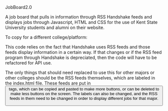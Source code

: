 JobBoard2.0

A job board that pulls in information through RSS Handshake feeds and displays jobs through Javascript, HTML and CSS for the use of Kent State University students and alumni on their website.

To copy for a different college/platform:

This code relies on the fact that Handshake uses RSS feeds and those feeds display information in a certain way. If that changes or if the RSS feed program through Handshake
is depreciated, then the code will have to be refactored for API use. 

The only things that should need replaced to use this for other majors or other colleges should be the RSS feeds themselves, which are labeled in the index.html file.
These feeds are put in <button> tags, which can be copied and pasted to make more buttons, or can be deleted to make less buttons on the screen. The labels can 
also be changed, and the RSS feeds in them need to be changed in order to display different jobs for that major. 